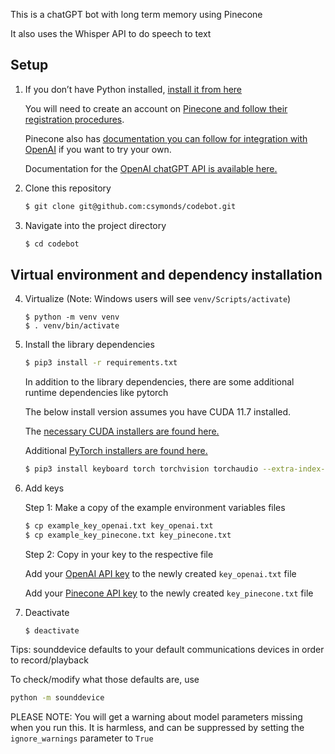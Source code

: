This is a chatGPT bot with long term memory using Pinecone

It also uses the Whisper API to do speech to text


## Setup

1. If you don’t have Python installed, [install it from here](https://www.python.org/downloads/)
    

    You will need to create an account on [Pinecone and follow their registration procedures](https://www.pinecone.io/).

    Pinecone also has [documentation you can follow for integration with OpenAI](https://docs.pinecone.io/docs/openai) if you want to try your own.

    Documentation for the [OpenAI chatGPT API is available here.](https://platform.openai.com/docs/libraries)

2. Clone this repository

   ```bash
   $ git clone git@github.com:csymonds/codebot.git
   ```

3. Navigate into the project directory
   
   ```bash
   $ cd codebot
   ```
## Virtual environment and dependency installation
4. Virtualize (Note: Windows users will see `venv/Scripts/activate`)
   ```
   $ python -m venv venv
   $ . venv/bin/activate
   ```

5. Install the library dependencies
   ```bash
   $ pip3 install -r requirements.txt
   ```

   In addition to the library dependencies, there are some additional runtime dependencies like pytorch
   
   The below install version assumes you have CUDA 11.7 installed. 
   
   The [necessary CUDA installers are found here.](https://developer.nvidia.com/cuda-zone)
   
   Additional [PyTorch installers are found here.](https://pytorch.org/get-started/locally/)

   ```bash
   $ pip3 install keyboard torch torchvision torchaudio --extra-index-url https://download.pytorch.org/whl/cu117
   ```

6. Add keys

   Step 1: Make a copy of the example environment variables files

   ```bash
   $ cp example_key_openai.txt key_openai.txt
   $ cp example_key_pinecone.txt key_pinecone.txt
   ```

   Step 2: Copy in your key to the respective file

      Add your [OpenAI API key](https://beta.openai.com/account/api-keys) to the newly created `key_openai.txt` file
    
      Add your [Pinecone API key](https://docs.pinecone.io/docs/quickstart#2-get-and-verify-your-pinecone-api-key) to the newly created `key_pinecone.txt` file

7. Deactivate
   ```
   $ deactivate
   ```


Tips: sounddevice defaults to your default communications devices in order to record/playback 

To check/modify what those defaults are, use

   ```bash
   python -m sounddevice
   ```

PLEASE NOTE: You will get a warning about model parameters missing when you run this. It is harmless, and can be suppressed by setting the `ignore_warnings` parameter to `True`